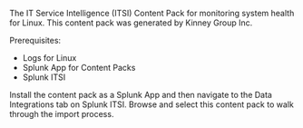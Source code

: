 The IT Service Intelligence (ITSI) Content Pack for monitoring system health for Linux. This content pack was generated by Kinney Group Inc.

Prerequisites:
- Logs for Linux
- Splunk App for Content Packs
- Splunk ITSI

Install the content pack as a Splunk App and then navigate to the Data Integrations tab on Splunk ITSI. Browse and select this content pack to walk through the import process.